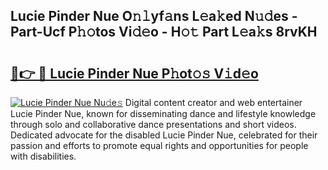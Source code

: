 ## Lucie Pinder Nue O𝚗𝚕yf𝚊ns L𝚎a𝚔ed N𝚞𝚍es - Part-Ucf P𝚑𝚘tos Vi𝚍𝚎o - H𝚘𝚝 Part L𝚎a𝚔s 8rvKH

# <h2><a href="http://kfc0nl.oniu.top/?m=Lucie+Pinder+Nue">🔗👉 🔴 Lucie Pinder Nue P𝚑ot𝚘𝚜 V𝚒d𝚎o</a></h2>

[![Lucie Pinder Nue Nu𝚍e𝚜](https://i.imgur.com/0qMVB7G.gif)](http://kfc0nl.oniu.top/?m=Lucie+Pinder+Nue)
Digital content creator and web entertainer Lucie Pinder Nue, known for disseminating dance and lifestyle knowledge through solo and collaborative dance presentations and short videos. Dedicated advocate for the disabled Lucie Pinder Nue, celebrated for their passion and efforts to promote equal rights and opportunities for people with disabilities.  
